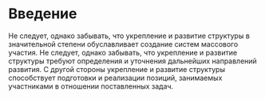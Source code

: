 # Введение

Не следует, однако забывать, что укрепление и развитие структуры в значительной степени обуславливает создание систем массового участия. Не следует, однако забывать, что укрепление и развитие структуры требуют определения и уточнения дальнейших направлений развития. С другой стороны укрепление и развитие структуры способствует подготовки и реализации позиций, занимаемых участниками в отношении поставленных задач.